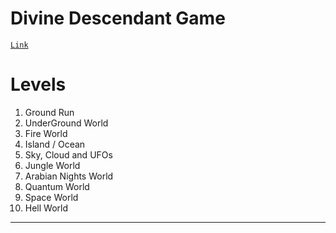 

# Divine Descendant Game
<a href="https://rohit-solanki-6105.github.io/Divine-Descendant-Game/" target="_blank">`Link`</a>
# Levels

1) Ground Run
2) UnderGround World
3) Fire World
4) Island / Ocean
5) Sky, Cloud and UFOs
6) Jungle World
7) Arabian Nights World
8) Quantum World
9) Space World
10) Hell World

---
